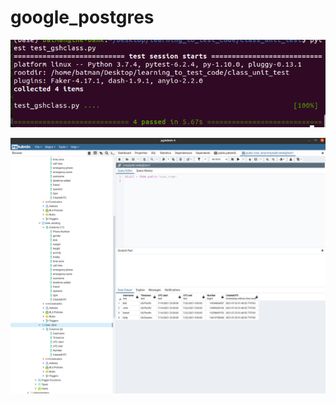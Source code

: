# google_postgres
![gshunittest Example](usagePics/gsh_test.png)

![GUI Example](usagePics/sheets_to_postgres_gui.png)
